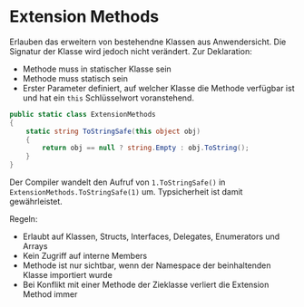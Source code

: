 # Extension Methods

Erlauben das erweitern von bestehendne Klassen aus Anwendersicht. Die Signatur der Klasse wird jedoch nicht verändert. Zur Deklaration:

- Methode muss in statischer Klasse sein
- Methode muss statisch sein
- Erster Parameter definiert, auf welcher Klasse die Methode verfügbar ist und hat ein `this` Schlüsselwort voranstehend.

```csharp
public static class ExtensionMethods
{
    static string ToStringSafe(this object obj)
    {
        return obj == null ? string.Empty : obj.ToString();
    }
}
```

Der Compiler wandelt den Aufruf von `1.ToStringSafe()` in `ExtensionMethods.ToStringSafe(1)` um. Typsicherheit ist damit gewährleistet.

Regeln:

- Erlaubt auf Klassen, Structs, Interfaces, Delegates, Enumerators und Arrays
- Kein Zugriff auf interne Members
- Methode ist nur sichtbar, wenn der Namespace der beinhaltenden Klasse importiert wurde
- Bei Konflikt mit einer Methode der Zieklasse verliert die Extension Method immer

